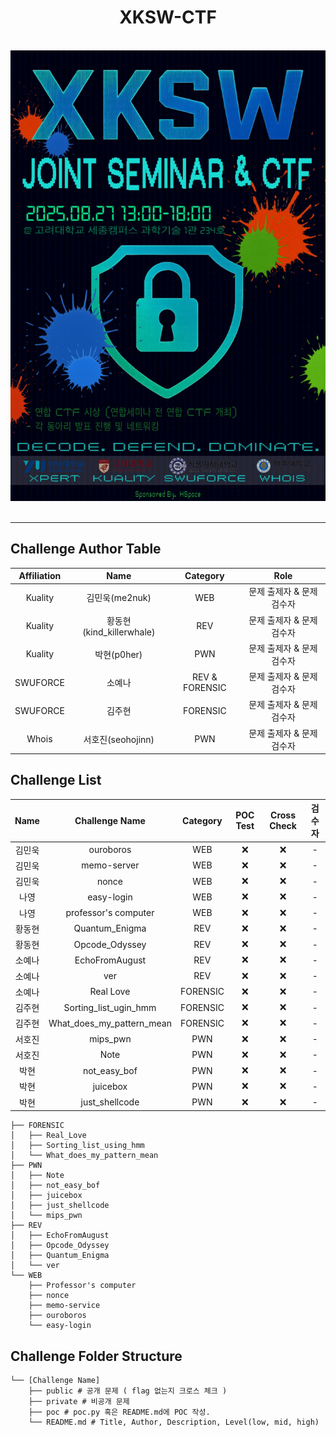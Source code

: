 <div align="center">
  
# XKSW-CTF

<br>
<img src="docs/image.png" alt="XKSW-CTF" width="600"/>
<br>
<br>

---

</div>

## Challenge Author Table

| Affiliation | Name | Category | Role |
| :-: | :-: | :-: | :-: |
| Kuality | 김민욱(me2nuk) | WEB | 문제 출제자 & 문제 검수자 |
| Kuality | 황동현(kind_killerwhale) | REV | 문제 출제자 & 문제 검수자 | 
| Kuality | 박현(p0her) | PWN | 문제 출제자 & 문제 검수자 |
| SWUFORCE | 소예나 | REV & FORENSIC | 문제 출제자 & 문제 검수자 |
| SWUFORCE | 김주현 | FORENSIC | 문제 출제자 & 문제 검수자 |
| Whois | 서호진(seohojinn) | PWN | 문제 출제자 & 문제 검수자 |


## Challenge List

| Name | Challenge Name | Category | POC Test | Cross Check | 검수자 | 
| :-: | :-: | :-: | :-: | :-: | :-: |
| 김민욱 | ouroboros | WEB | ❌ | ❌ | - | 
| 김민욱 | memo-server | WEB | ❌ | ❌ | - |
| 김민욱 | nonce | WEB | ❌ | ❌ | - |
| 나영 | easy-login | WEB | ❌ | ❌ | - |
| 나영 | professor's computer | WEB | ❌ | ❌ | - | 
| 황동현 | Quantum_Enigma | REV | ❌ | ❌ | - |
| 황동현 | Opcode_Odyssey | REV | ❌ | ❌ | - |
| 소예나 | EchoFromAugust | REV | ❌ | ❌ | - |
| 소예나 | ver | REV | ❌ | ❌ | - |
| 소예나 | Real Love | FORENSIC | ❌ | ❌ | - |
| 김주현 | Sorting_list_ugin_hmm | FORENSIC | ❌ | ❌ | - |
| 김주현 | What_does_my_pattern_mean | FORENSIC | ❌ | ❌ | - |
| 서호진 | mips_pwn | PWN | ❌ | ❌ | - |
| 서호진 | Note | PWN | ❌ | ❌ | - |
| 박현 | not_easy_bof | PWN | ❌ | ❌ | - |
| 박현 | juicebox | PWN | ❌ | ❌ | - |
| 박현 | just_shellcode | PWN | ❌ | ❌ | - |

```
├── FORENSIC
│   ├── Real_Love
│   ├── Sorting_list_using_hmm
│   └── What_does_my_pattern_mean
├── PWN
│   ├── Note
│   ├── not_easy_bof
│   ├── juicebox
│   ├── just_shellcode
│   └── mips_pwn
├── REV
│   ├── EchoFromAugust
│   ├── Opcode_Odyssey
│   ├── Quantum_Enigma
│   └── ver
└── WEB
    ├── Professor's computer
    ├── nonce
    ├── memo-service
    ├── ouroboros
    └── easy-login
```

## Challenge Folder Structure

```
└── [Challenge Name]
    ├── public # 공개 문제 ( flag 없는지 크로스 체크 )
    ├── private # 비공개 문제
    ├── poc # poc.py 혹은 README.md에 POC 작성.
    └── README.md # Title, Author, Description, Level(low, mid, high)
```
